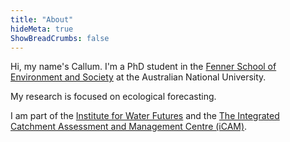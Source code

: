 ```yaml
---
title: "About"
hideMeta: true
ShowBreadCrumbs: false
---
```


Hi, my name's Callum. I'm a PhD student in the [Fenner School of Environment and Society](https://fennerschool.anu.edu.au/) at the Australian National University.

My research is focused on ecological forecasting.

I am part of the [Institute for Water Futures](https://waterfutures.anu.edu.au/) and the [The Integrated Catchment Assessment and Management Centre (iCAM)](https://fennerschool.anu.edu.au/research/affiliated-research-groups/integrated-catchment-assessment-and-management-centre-icam).